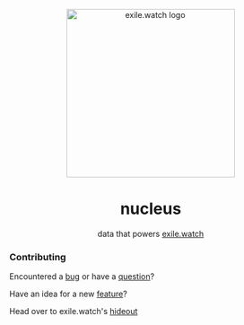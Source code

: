 <p align="center">
  <a href="https://exile.watch">
    <img alt="exile.watch logo" src="https://avatars.githubusercontent.com/u/158840748?s=400&u=4c73ba2a9a2ebc70b01c6303d41e8571df84ec37&v=4" width="300" />
  </a>
</p>
<h1 align="center">
  nucleus
</h1>
<p align="center">
  data that powers <a href="https://exile.watch">exile.watch</a>
</p>

### Contributing
Encountered a [bug](https://github.com/exile-watch/hideout/issues) or have a [question](https://github.com/exile-watch/hideout/discussions)? 

Have an idea for a new [feature](https://github.com/exile-watch/hideout/discussions/categories/ideas)?

Head over to exile.watch's [hideout](https://github.com/exile-watch/hideout)